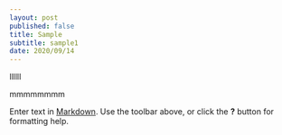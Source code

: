```yaml
---
layout: post
published: false
title: Sample
subtitle: sample1
date: 2020/09/14
---
```


llllll

mmmmmmmm



Enter text in [Markdown](http://daringfireball.net/projects/markdown/). Use the toolbar above, or click the **?** button for formatting help.
